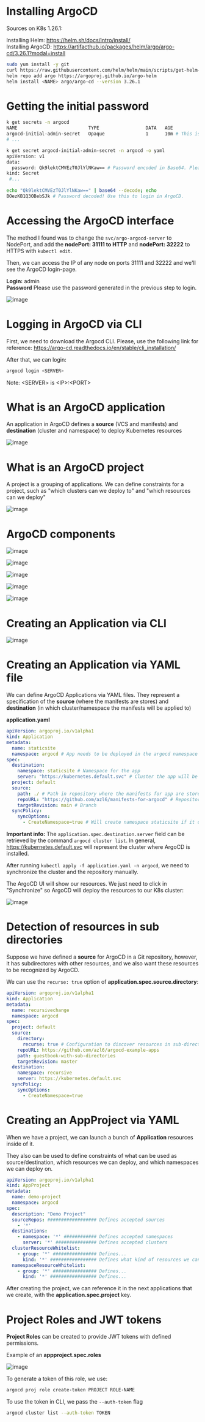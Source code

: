 # Installing ArgoCD

Sources on K8s 1.26.1:

Installing Helm: https://helm.sh/docs/intro/install/ <br>
Installing ArgoCD: https://artifacthub.io/packages/helm/argo/argo-cd/3.26.1?modal=install

```bash
sudo yum install -y git
curl https://raw.githubusercontent.com/helm/helm/main/scripts/get-helm-3 | bash
helm repo add argo https://argoproj.github.io/argo-helm
helm install <NAME> argo/argo-cd --version 3.26.1
```

# Getting the initial password

```bash
k get secrets -n argocd
NAME                          TYPE                 DATA   AGE
argocd-initial-admin-secret   Opaque               1      10m # This is the secret containing the password!
# ...

k get secret argocd-initial-admin-secret -n argocd -o yaml
apiVersion: v1
data:
  password: Qk9lektCMVEzT0JlYlNKaw== # Password encoded in Base64. Please decode this value to get the password.
kind: Secret
 #...
 
echo "Qk9lektCMVEzT0JlYlNKaw==" | base64 --decode; echo
BOezKB1Q3OBebSJk # Password decoded! Use this to login in ArgoCD.
```

# Accessing the ArgoCD interface

The method I found was to change the `svc/argo-argocd-server` to NodePort, and add the **nodePort: 31111 to HTTP** and **nodePort: 32222** to HTTPS with `kubectl edit`. 

Then, we can access the IP of any node on ports 31111 and 32222 and we'll see the ArgoCD login-page. 

**Login:** admin <br>
**Password** Please use the password generated in the previous step to login.

![image](https://user-images.githubusercontent.com/80921933/224505122-d7e65162-cbe8-4ed3-a307-a30f62e12e14.png)


# Logging in ArgoCD via CLI

First, we need to download the Argocd CLI. Please, use the following link for reference: https://argo-cd.readthedocs.io/en/stable/cli_installation/

After that, we can login:

```bash
argocd login <SERVER>
```
Note: \<SERVER> is \<IP>:\<PORT>

# What is an ArgoCD application

An application in ArgoCD defines a **source** (VCS and manifests) and **destination** (cluster and namespace) to deploy Kubernetes resources

![image](https://user-images.githubusercontent.com/80921933/221785258-f443d948-b130-4baa-834a-57c2d140a522.png)

# What is an ArgoCD project

A project is a grouping of applications. We can define constraints for a project, such as "which clusters can we deploy to" and "which resources can we deploy"

![image](https://user-images.githubusercontent.com/80921933/221785717-03cd80b1-45e5-4096-9302-41faaac55f08.png)

# ArgoCD components

![image](https://user-images.githubusercontent.com/80921933/221786529-04daea41-c0f9-4db2-8001-f93dc668400a.png)

![image](https://user-images.githubusercontent.com/80921933/221786683-9f979e9e-460f-4d2f-874e-6466f6553d7a.png)

![image](https://user-images.githubusercontent.com/80921933/221786837-dc7606d6-43b4-4616-8a22-e7e9e015d9f8.png)

![image](https://user-images.githubusercontent.com/80921933/221787115-727b51d8-8229-47bc-af0b-d8a688f26989.png)

![image](https://user-images.githubusercontent.com/80921933/221787283-412d2671-a9b4-459a-b20c-189800b42924.png)

# Creating an Application via CLI

![image](https://user-images.githubusercontent.com/80921933/224506624-3a9ce61c-be0f-489e-b03f-840d48662fcb.png)

# Creating an Application via YAML file

We can define ArgoCD Applications via YAML files. They represent a specification of the **source** (where the manifests are stores) and **destination** (in which cluster/namespace the manifests will be applied to)

**application.yaml**

```yaml
apiVersion: argoproj.io/v1alpha1
kind: Application
metadata: 
  name: staticsite
  namespace: argocd # App needs to be deployed in the argocd namespace
spec: 
  destination: 
    namespace: staticsite # Namespace for the app
    server: "https://kubernetes.default.svc" # Cluster the app will be deployed on
  project: default 
  source: 
    path: ./ # Path in repository where the manifests for app are stored, in this case, root
    repoURL: "https://github.com/azl6/manifests-for-argocd" # Repository with manifests
    targetRevision: main # Branch
  syncPolicy:
    syncOptions:
      - CreateNamespace=true # Will create namespace staticsite if it doesn't exist
```

**Important info:** The `application.spec.destination.server` field can be retrieved by the command `argocd cluster list`. In general, https://kubernetes.default.svc will represent the cluster where ArgoCD is installed.

After running `kubectl apply -f application.yaml -n argocd`, we need to synchronize the cluster and the repository manually.

The ArgoCD UI will show our resources. We just need to click in "Synchronize" so ArgoCD will deploy the resources to our K8s cluster:

![image](https://user-images.githubusercontent.com/80921933/224509717-e50a906f-a3e1-4060-a403-d3bbb9663df1.png)

# Detection of resources in sub directories

Suppose we have defined a **source** for ArgoCD in a Git repository, however, it has subdirectores with other resources, and we also want these resources to be recognized by ArgoCD.

We can use the `recurse: true` option of **application.spec.source.directory**:

```yaml
apiVersion: argoproj.io/v1alpha1
kind: Application
metadata:
  name: recursivechange
  namespace: argocd
spec:
  project: default
  source:
    directory:
      recurse: true # Configuration to discover resources in sub-directories
    repoURL: https://github.com/azl6/argocd-example-apps
    path: guestbook-with-sub-directories
    targetRevision: master
  destination:
    namespace: recursive
    server: https://kubernetes.default.svc
  syncPolicy:
    syncOptions:
      - CreateNamespace=true
```

# Creating an AppProject via YAML

When we have a project, we can launch a bunch of **Application** resources inside of it.

They also can be used to define constraints of what can be used as source/destination, which resources we can deploy, and which namespaces we can deploy on.

```yaml
apiVersion: argoproj.io/v1alpha1
kind: AppProject
metadata:
  name: demo-project
  namespace: argocd
spec:
  description: "Demo Project"
  sourceRepos: ################## Defines accepted sources
    - '*'
  destinations:
    - namespace: '*' ############ Defines accepted namespaces
      server: '*' ############### Defines accepted clusters
  clusterResourceWhitelist:
    - group: '*' ################ Defines...
      kind: '*' ################# Defines what kind of resources we can deploy
  namespaceResourceWhitelist:
    - group: '*' ################ Defines...
      kind: '*' ################# Defines...
```

After creating the project, we can reference it in the next applications that we create, with the **application.spec.project** key.

# Project Roles and JWT tokens

**Project Roles** can be created to provide JWT tokens with defined permissions.

Example of an **appproject.spec.roles**

![image](https://user-images.githubusercontent.com/80921933/224521198-9a8bed86-4a0e-4816-a707-2fa2a62cc684.png)

To generate a token of this role, we use:

```bash
argocd proj role create-token PROJECT ROLE-NAME
```

To use the token in CLI, we pass the `--auth-token` flag

```bash
argocd cluster list --auth-token TOKEN
```
